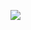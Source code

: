 [![](https://github.com/uw-loci/adaptive-coloc/actions/workflows/build-main.yml/badge.svg)](https://github.com/uw-loci/adaptive-coloc/actions/workflows/build-main.yml)

